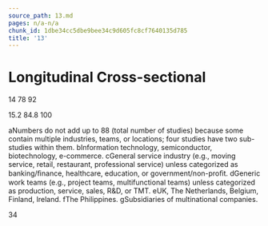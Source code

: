 ```yaml
---
source_path: 13.md
pages: n/a-n/a
chunk_id: 1dbe34cc5dbe9bee34c9d605fc8cf7640135d785
title: '13'
---
```

# Longitudinal Cross-sectional

14 78 92

15.2 84.8 100

aNumbers do not add up to 88 (total number of studies) because some contain multiple industries, teams, or locations; four studies have two sub-studies within them. bInformation technology, semiconductor, biotechnology, e-commerce. cGeneral service industry (e.g., moving service, retail, restaurant, professional service) unless categorized as banking/ﬁnance, healthcare, education, or government/non-proﬁt. dGeneric work teams (e.g., project teams, multifunctional teams) unless categorized as production, service, sales, R&D, or TMT. eUK, The Netherlands, Belgium, Finland, Ireland. fThe Philippines. gSubsidiaries of multinational companies.

34
